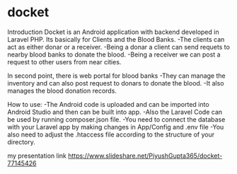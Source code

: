 # docket
Introduction
Docket is an Android application with backend developed in Laravel PHP. Its basically for Clients and the Blood Banks. 
-The clients can act as either donar or a receiver. 
-Being a donar a client can send requets to nearby blood banks to donate the blood. 
-Being a receiver we can post a request to other users from near cities.

In second point, there is web portal for blood banks
-They can manage the inventory and can also post request to donars to donate the blood.
-It also manages the blood donation records.

How to use:
-The Android code is uploaded and can be imported into Android Studio and then can be built into app.
-Also the Laravel Code can be used by running composer.json file.
-You need to connect the database with your Laravel app by making changes in App/Config and .env file
-You also need to adjust the .htaccess file according to the structure of your directory.

my presentation link 
https://www.slideshare.net/PiyushGupta365/docket-77145426
